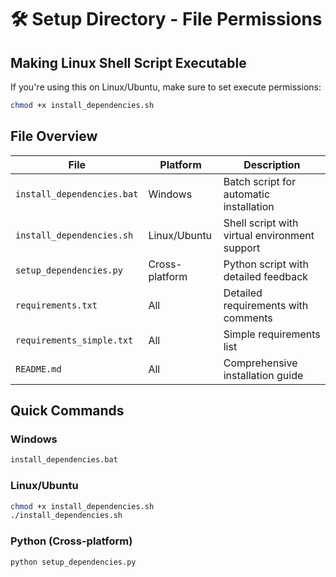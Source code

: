 # 🛠️ Setup Directory - File Permissions

## Making Linux Shell Script Executable

If you're using this on Linux/Ubuntu, make sure to set execute permissions:

```bash
chmod +x install_dependencies.sh
```

## File Overview

| File | Platform | Description |
|------|----------|-------------|
| `install_dependencies.bat` | Windows | Batch script for automatic installation |
| `install_dependencies.sh` | Linux/Ubuntu | Shell script with virtual environment support |
| `setup_dependencies.py` | Cross-platform | Python script with detailed feedback |
| `requirements.txt` | All | Detailed requirements with comments |
| `requirements_simple.txt` | All | Simple requirements list |
| `README.md` | All | Comprehensive installation guide |

## Quick Commands

### Windows
```cmd
install_dependencies.bat
```

### Linux/Ubuntu  
```bash
chmod +x install_dependencies.sh
./install_dependencies.sh
```

### Python (Cross-platform)
```bash
python setup_dependencies.py
```
